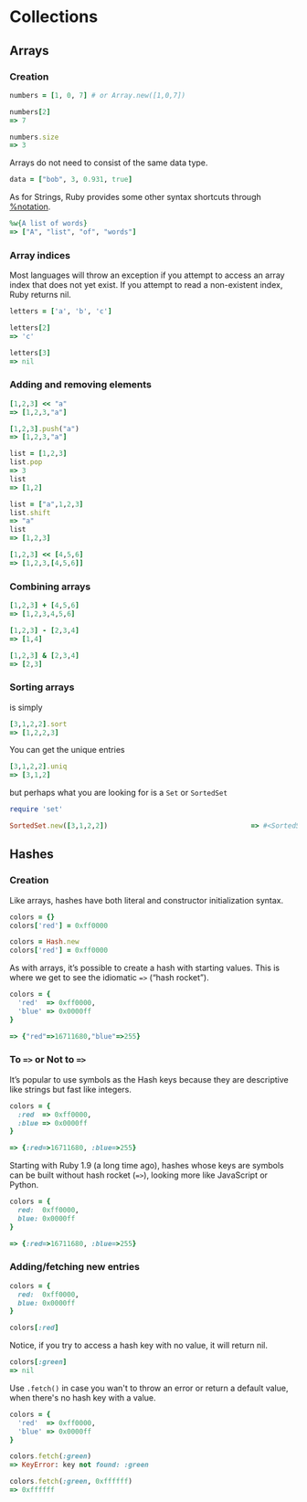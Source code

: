 # Collections

## Arrays

### Creation

```ruby
numbers = [1, 0, 7] # or Array.new([1,0,7])

numbers[2]
=> 7

numbers.size
=> 3
```

Arrays do not need to consist of the same data type.

```ruby
data = ["bob", 3, 0.931, true]
```

As for Strings, Ruby provides some other syntax shortcuts through [%notation](http://en.wikibooks.org/wiki/Ruby_Programming/Syntax/Literals#The_.25_Notation).

```ruby
%w{A list of words}
=> ["A", "list", "of", "words"]
```

### Array indices

Most languages will throw an exception if you attempt to access an array index that does not yet exist. If you attempt to read a non-existent index, Ruby returns nil.

```ruby
letters = ['a', 'b', 'c']

letters[2]
=> 'c'

letters[3]
=> nil
```

### Adding and removing elements

```ruby
[1,2,3] << "a" 
=> [1,2,3,"a"]

[1,2,3].push("a")
=> [1,2,3,"a"]

list = [1,2,3]
list.pop
=> 3
list
=> [1,2]

list = ["a",1,2,3]
list.shift
=> "a"
list
=> [1,2,3]

[1,2,3] << [4,5,6]
=> [1,2,3,[4,5,6]]
```

### Combining arrays

```ruby
[1,2,3] + [4,5,6]
=> [1,2,3,4,5,6]

[1,2,3] - [2,3,4]
=> [1,4]

[1,2,3] & [2,3,4]
=> [2,3]
```

### Sorting arrays

is simply

```ruby
[3,1,2,2].sort
=> [1,2,2,3]
```

You can get the unique entries

```ruby
[3,1,2,2].uniq
=> [3,1,2]
```

but perhaps what you are looking for is a `Set` or `SortedSet`

```ruby
require 'set'

SortedSet.new([3,1,2,2])                                   => #<SortedSet: {1, 2, 3}>
```

## Hashes

### Creation

Like arrays, hashes have both literal and constructor initialization syntax.

```ruby
colors = {}
colors['red'] = 0xff0000

colors = Hash.new
colors['red'] = 0xff0000
```

As with arrays, it’s possible to create a hash with starting values. This is where we get to see the idiomatic `=>` (“hash rocket”).

```ruby
colors = {
  'red'  => 0xff0000,
  'blue' => 0x0000ff
}

=> {"red"=>16711680,"blue"=>255}
```

### To `=>` or Not to `=>`

It’s popular to use symbols as the Hash keys because they are descriptive like strings but fast like integers.

```ruby
colors = {
  :red  => 0xff0000,
  :blue => 0x0000ff
}

=> {:red=>16711680, :blue=>255}
```

Starting with Ruby 1.9 (a long time ago), hashes whose keys are symbols can be built without hash rocket (`=>`), looking more like JavaScript or Python.

```ruby
colors = {
  red:  0xff0000,
  blue: 0x0000ff
}

=> {:red=>16711680, :blue=>255}
```

### Adding/fetching new entries

```ruby
colors = {
  red:  0xff0000,
  blue: 0x0000ff
}

colors[:red]
```

Notice, if you try to access a hash key with no value, it will return nil. 

```ruby
colors[:green]
=> nil
```

Use `.fetch()` in case you wan't to throw an error or return a default value, when there's no hash key with a value.

```ruby
colors = {
  'red'  => 0xff0000,
  'blue' => 0x0000ff
}

colors.fetch(:green)
=> KeyError: key not found: :green

colors.fetch(:green, 0xffffff)
=> 0xffffff
```
